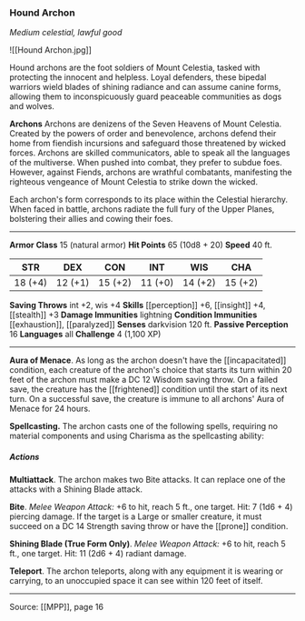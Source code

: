 ### Hound Archon
_Medium celestial, lawful good_

![[Hound Archon.jpg]]

Hound archons are the foot soldiers of Mount Celestia, tasked with protecting the innocent and helpless. Loyal defenders, these bipedal warriors wield blades of shining radiance and can assume canine forms, allowing them to inconspicuously guard peaceable communities as dogs and wolves.


**Archons** Archons are denizens of the Seven Heavens of Mount Celestia. Created by the powers of order and benevolence, archons defend their home from fiendish incursions and safeguard those threatened by wicked forces. Archons are skilled communicators, able to speak all the languages of the multiverse. When pushed into combat, they prefer to subdue foes. However, against Fiends, archons are wrathful combatants, manifesting the righteous vengeance of Mount Celestia to strike down the wicked.

Each archon's form corresponds to its place within the Celestial hierarchy. When faced in battle, archons radiate the full fury of the Upper Planes, bolstering their allies and cowing their foes.





---

**Armor Class** 15 (natural armor)
**Hit Points** 65 (10d8 + 20)
**Speed** 40 ft.

| STR     | DEX     | CON     | INT     | WIS     | CHA     |
|---------|---------|---------|---------|---------|---------|
| 18 (+4) | 12 (+1) | 15 (+2) | 11 (+0) | 14 (+2) | 15 (+2) |

**Saving Throws** int +2, wis +4
**Skills** [[perception]] +6, [[insight]] +4, [[stealth]] +3
**Damage Immunities** lightning
**Condition Immunities** [[exhaustion]], [[paralyzed]]
**Senses** darkvision 120 ft.
**Passive Perception** 16
**Languages** all
**Challenge** 4 (1,100 XP)

---

**Aura of Menace**. As long as the archon doesn't have the [[incapacitated]] condition, each creature of the archon's choice that starts its turn within 20 feet of the archon must make a DC 12 Wisdom saving throw. On a failed save, the creature has the [[frightened]] condition until the start of its next turn. On a successful save, the creature is immune to all archons' Aura of Menace for 24 hours.

**Spellcasting.** The archon casts one of the following spells, requiring no material components and using Charisma as the spellcasting ability:

##### Actions
**Multiattack**. The archon makes two Bite attacks. It can replace one of the attacks with a Shining Blade attack.

**Bite**. _Melee Weapon Attack:_ +6 to hit, reach 5 ft., one target. Hit: 7 (1d6 + 4) piercing damage. If the target is a Large or smaller creature, it must succeed on a DC 14 Strength saving throw or have the [[prone]] condition.

**Shining Blade (True Form Only)**. _Melee Weapon Attack:_ +6 to hit, reach 5 ft., one target. Hit: 11 (2d6 + 4) radiant damage.

**Teleport**. The archon teleports, along with any equipment it is wearing or carrying, to an unoccupied space it can see within 120 feet of itself.


---

Source: [[MPP]], page 16